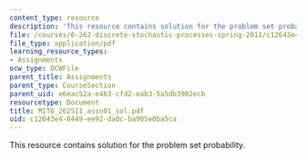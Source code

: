 ```yaml
---
content_type: resource
description: 'This resource contains solution for the problem set probability. '
file: /courses/6-262-discrete-stochastic-processes-spring-2011/c12643e48449ee92da0cba905e0ba5ca_MIT6_262S11_assn01_sol.pdf
file_type: application/pdf
learning_resource_types:
- Assignments
ocw_type: OCWFile
parent_title: Assignments
parent_type: CourseSection
parent_uid: e6eac52a-e463-cfd2-eab3-5a5db3902ecb
resourcetype: Document
title: MIT6_262S11_assn01_sol.pdf
uid: c12643e4-8449-ee92-da0c-ba905e0ba5ca
---
```

This resource contains solution for the problem set probability. 


